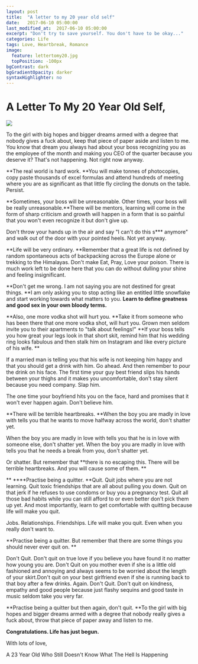 ```yaml
---
layout: post
title:  "A letter to my 20 year old self"
date:   2017-06-10 05:00:00
last_modified_at:  2017-06-10 05:00:00
excerpt: "Don't try to save yourself. You don't have to be okay..." 
categories: Life
tags: Love, Heartbreak, Romance
image:
  feature: lettertomy20.jpg
  topPosition: -100px
bgContrast: dark
bgGradientOpacity: darker
syntaxHighlighter: no
---
```

# A Letter To My 20 Year Old Self,

![][1]

To the girl with big hopes and bigger dreams armed with a degree that nobody gives a fuck about, keep that piece of paper aside and listen to me. You know that dream you always had about your boss recognizing you as the employee of the month and making you CEO of the quarter because you deserve it? That's not happening. Not right now anyway.

**The real world is hard work. **You will make tonnes of photocopies, copy paste thousands of excel formulas and attend hundreds of meeting where you are as significant as that little fly circling the donuts on the table. Persist.

**Sometimes, your boss will be unreasonable. Other times, your boss will be really unreasonable.**There will be mentors, learning will come in the form of sharp criticism and growth will happen in a form that is so painful that you won't even recognize it but don't give up.

Don't throw your hands up in the air and say "I can't do this s*** anymore" and walk out of the door with your pointed heels. Not yet anyway.

**Life will be very ordinary. **Remember that a great life is not defined by random spontaneous acts of backpacking across the Europe alone or trekking to the Himalayas. Don't make Eat, Pray, Love your poison. There is much work left to be done here that you can do without dulling your shine and feeling insignificant.

**Don't get me wrong. I am not saying you are not destined for great things. **I am only asking you to stop acting like an entitled little snowflake and start working towards what matters to you. **Learn to define greatness and good sex in your own bloody terms.**

**Also, one more vodka shot will hurt you. **Take it from someone who has been there that one more vodka shot, will hurt you.  Grown men seldom invite you to their apartments to "talk about feelings!" **If your boss tells you how great your legs look in that short skit, remind him that his wedding ring looks fabulous and then stalk him on Instagram and like every picture of his wife.  **

If a married man is telling you that his wife is not keeping him happy and that you should get a drink with him. Go ahead. And then remember to pour the drink on his face. The first time your guy best friend slips his hands between your thighs and it makes you uncomfortable, don't stay silent because you need company. Slap him.

The one time your boyfriend hits you on the face, hard and promises that it won't ever happen again. Don't believe him.

**There will be terrible heartbreaks. **When the boy you are madly in love with tells you that he wants to move halfway across the world, don't shatter yet.

When the boy you are madly in love with tells you that he is in love with someone else, don't shatter yet. When the boy you are madly in love with tells you that he needs a break from you, don't shatter yet.

Or shatter. But remember that **there is no escaping this. There will be terrible heartbreaks. And you will cause some of them. **

** ****Practise being a quitter. **Quit. Quit jobs where you are not learning. Quit toxic friendships that are all about pulling you down. Quit on that jerk if he refuses to use condoms or buy you a pregnancy test. Quit all those bad habits while you can still afford to or even better don't pick them up yet. And most importantly, learn to get comfortable with quitting because life will make you quit.

Jobs. Relationships. Friendships. Life will make you quit. Even when you really don't want to.

**Practise being a quitter. But remember that there are some things you should never ever quit on. **

Don't Quit. Don't quit on true love if you believe you have found it no matter how young you are. Don't Quit on you mother even if she is a little old fashioned and annoying and always seems to be worried about the length of your skirt.Don't quit on your best girlfriend even if she is running back to that boy after a few drinks. Again. Don't Quit. Don't quit on kindness, empathy and good people because just flashy sequins and good taste in music seldom take you very far.

**Practise being a quitter but then again, don't quit. **To the girl with big hopes and bigger dreams armed with a degree that nobody really gives a fuck about, throw that piece of paper away and listen to me.

**Congratulations. Life has just begun.**

With lots of love,

A 23 Year Old Who Still Doesn't Know What The Hell Is Happening

[1]: http://nandhithahariharan.com/wp-content/uploads/2017/06/quarter-life-crisis-Hero.jpg

